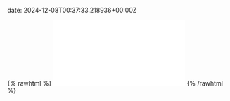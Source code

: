 date: 2024-12-08T00:37:33.218936+00:00Z


{% rawhtml %}
<embed src="./example.com-http.html" type="text/html">
{% /rawhtml %}